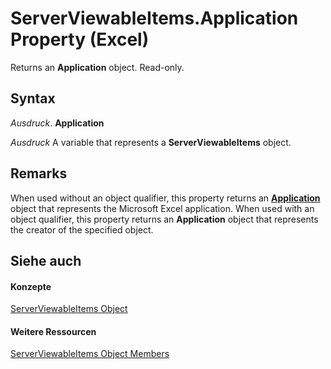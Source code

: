 
# ServerViewableItems.Application Property (Excel)

Returns an  **Application** object. Read-only.


## Syntax

 _Ausdruck_. **Application**

 _Ausdruck_ A variable that represents a **ServerViewableItems** object.


## Remarks

When used without an object qualifier, this property returns an  **[Application](19b73597-5cf9-4f56-8227-b5211f657f6f.md)** object that represents the Microsoft Excel application. When used with an object qualifier, this property returns an **Application** object that represents the creator of the specified object.


## Siehe auch


#### Konzepte


[ServerViewableItems Object](ce51dc80-ae34-f31a-81c0-f29467668289.md)
#### Weitere Ressourcen


[ServerViewableItems Object Members](http://msdn.microsoft.com/library/3d66dcd9-5a9f-2e01-9e0c-2c79a7fac8b7%28Office.15%29.aspx)